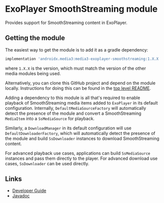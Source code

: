 # ExoPlayer SmoothStreaming module

Provides support for SmoothStreaming content in ExoPlayer.

## Getting the module

The easiest way to get the module is to add it as a gradle dependency:

```groovy
implementation 'androidx.media3:media3-exoplayer-smoothstreaming:1.X.X'
```

where `1.X.X` is the version, which must match the version of the other media
modules being used.

Alternatively, you can clone this GitHub project and depend on the module
locally. Instructions for doing this can be found in the [top level README][].

[top level README]: ../../README.md

Adding a dependency to this module is all that's required to enable playback of
SmoothStreaming media items added to `ExoPlayer` in its default configuration.
Internally, `DefaultMediaSourceFactory` will automatically detect the presence
of the module and convert a SmoothStreaming `MediaItem` into a `SsMediaSource`
for playback.

Similarly, a `DownloadManager` in its default configuration will use
`DefaultDownloaderFactory`, which will automatically detect the presence of
the module and build `SsDownloader` instances to download SmoothStreaming
content.

For advanced playback use cases, applications can build `SsMediaSource`
instances and pass them directly to the player. For advanced download use cases,
`SsDownloader` can be used directly.

## Links

*   [Developer Guide][]
*   [Javadoc][]

[Developer Guide]: https://developer.android.com/media/media3/exoplayer/smoothstreaming
[Javadoc]: https://developer.android.com/reference/androidx/media3/exoplayer/smoothstreaming/package-summary
